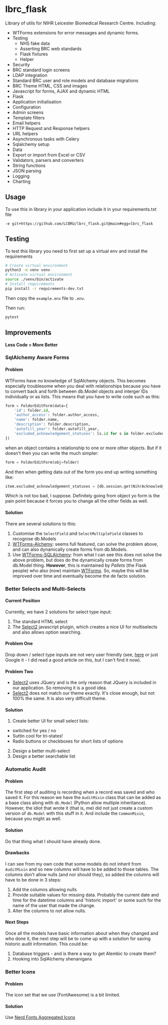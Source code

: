 # lbrc_flask

Library of utils for NIHR Leicester Biomedical Research Centre.  Including:

- WTForms extensions for error messages and dynamic forms.
- Testing
  - NHS fake data
  - Asserting BRC web standards
  - Flask fixtures
  - Helper
- Security
 - BRC standard login screens
 - LDAP integration
 - Standard BRC user and role models and database migrations
- BRC Theme HTML, CSS and images
- Javascript for forms, AJAX and dynamic HTML
- Flask
 - Application initialisation
 - Configuration
 - Admin screens
 - Template filters
 - Email helpers
 - HTTP Request and Response helpers
 - URL helpers
- Asynchronous tasks with Celery
- Sqlalchemy setup
- Data
 - Export or import from Excel or CSV
 - Validators, parsers and converters
 - String functions
 - JSON parsing
 - Logging
 - Charting

## Usage

To use this in library in your application include it in your requirements.txt file
```
-e git+https://github.com/LCBRU/lbrc_flask.git@main#egg=lbrc_flask
```

## Testing

To test this library you need to first set up a virtual env and install the requirements
```bash
# Create virtual environment
python3 -m venv venv
# Activate virtual environment
source ./venv/bin/activate
# Install requirements
pip install -r requirements-dev.txt
```
Then copy the `example.env` file to `.env`.

Then run:
```bash
pytest
```

## Improvements
**Less Code = More Better**
### SqlAlchemy Aware Forms
#### Problem
WTForms have no knowledge of SqlAlchemy objects.  This becomes especially troublesome
when you deal with relationships because you have to convert back and forth between
db.Model objects and interger IDs individually or as lists.  This means that you have
to write code such as this:
```python
form = FolderEditForm(data={
    'id': folder.id,
    'author_access': folder.author_access,
    'name': folder.name,
    'description': folder.description,
    'autofill_year': folder.autofill_year,
    'excluded_acknowledgement_statuses': [s.id for s in folder.excluded_acknowledgement_statuses],
})
```
when an object contains a relationship to one or more other objects.  But if it doesn't
then you can write the much simpler:
```python
form = FolderEditForm(obj=folder)
```
And then when getting data out of the form you end up writing something like:
```python
item.excluded_acknowledgement_statuses = {db.session.get(NihrAcknowledgement, n) for n in self.excluded_acknowledgement_statuses.data}
```
Which is not too bad, I suppose.  Definitely going from object yo form is the pain point because
it forces you to change all the other fields as well.
#### Solution
There are several solutions to this:
1. Customise the `SelectField` and `SelectMultipleField` classes to recognise db.Models
2. [WTForms-Alchemy](https://wtforms-alchemy.readthedocs.io/en/latest/):  seems full featured, can solve the problem above, and can also dynamically create forms from db.Models.
3. Use [WTForms-SQLAlchemy](https://github.com/pallets-eco/wtforms-sqlalchemy/tree/main): from
what I can see this does not solve the above problem, but does do the dynamically create forms
from db.Model thing.  **However**, this is maintained by *Pallets* (the Flask people) who also
(now) maintain [WTForms](https://github.com/pallets-eco/wtforms?tab=readme-ov-file).  So, maybe
this will be improved over time and eventually become the de facto solution.
### Better Selects and Multi-Selects
#### Current Position
Currently, we have 2 solutions for select type input:
1. The standard HTML select
2. The [Select2](https://select2.org/) javascript pluigin, which creates a nice UI for
multiselects and also allows option searching.
#### Problem One
Drop down / select type inputs are not very user friendly (see, [here](https://joshwayne.com/posts/the-problem-with-dropdowns/) or just Google it - I did read a good article on this, but
I can't find it now).
#### Problem Two
- [Select2](https://select2.org/) uses JQuery and is the only reason that JQuery is included in our
application.  So removing it is a good idea.
- [Select2](https://select2.org/) does not match our theme exactly.  It's close enough, but
not 100% the same.  It is also very difficult theme. 
#### Solution
1. Create better UI for small select lists:
 - switched for yes / no
 - Suttin cool for tri-states!
 - Radio buttons or checkboxes for short lists of options
2. Design a better multi-select
3. Design a better searchable list
### Automatic Audit
#### Problem
The first step of auditing is recording when a record was saved and who saved it.  For this
reason we have the `AuditMixin` class that can be added as a base class along with `db.Model`
(Python allow multiple inheritance).  However, the idiot that wrote it (that is, me) did
not just create a custom version of `db.Model` with this stuff in it.  And include the
`CommonMixin`, because you might as well.
#### Solution
Do that thing what I should have already done.
#### Drawbacks
I can see from my own code that some models do not inherit from `AuditMixin` and so new columns
will have to be added to those tables.  The columns don't allow nulls (and nor should they), so
added the columns will have to be done in 3 steps:
1. Add the columns allowing nulls
2. Provide suitable values for missing data.  Probably the current date and time for the datetime
columns and 'historic import' or some such for the name of the user that made the change.
3. Alter the columns to not allow nulls.
#### Next Steps
Once all the models have basic information about when they changed and who done it, the next
step will be to come up with a solution for saving historic audit information.  This could be:
1. Database triggers - and is there a way to get Alembic to create them?
2. Hooking into SqlAlchemy shenanigans
### Better Icons
#### Problem
The icon set that we use (FontAwesome) is a bit limited.
#### Solution
Use [Nerd Fonts Aggregated Icons](https://www.nerdfonts.com/)
